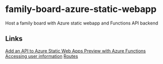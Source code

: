 # family-board-azure-static-webapp

Host a family board with Azure static webapp and Functions API backend

## Links

[Add an API to Azure Static Web Apps Preview with Azure Functions](https://docs.microsoft.com/en-us/azure/static-web-apps/add-api)
[Accessing user information](https://docs.microsoft.com/en-us/azure/static-web-apps/user-information?tabs=csharp)
[Routes](https://docs.microsoft.com/en-us/azure/static-web-apps/routes)